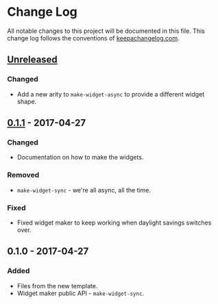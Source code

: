# Change Log
All notable changes to this project will be documented in this file. This change log follows the conventions of [keepachangelog.com](http://keepachangelog.com/).

## [Unreleased]
### Changed
- Add a new arity to `make-widget-async` to provide a different widget shape.

## [0.1.1] - 2017-04-27
### Changed
- Documentation on how to make the widgets.

### Removed
- `make-widget-sync` - we're all async, all the time.

### Fixed
- Fixed widget maker to keep working when daylight savings switches over.

## 0.1.0 - 2017-04-27
### Added
- Files from the new template.
- Widget maker public API - `make-widget-sync`.

[Unreleased]: https://github.com/your-name/libgregor/compare/0.1.1...HEAD
[0.1.1]: https://github.com/your-name/libgregor/compare/0.1.0...0.1.1
